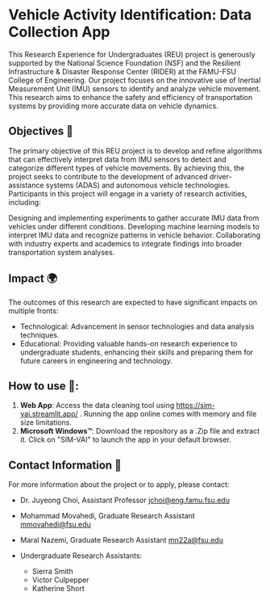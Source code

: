# Vehicle Activity Identification: Data Collection App

This Research Experience for Undergraduates (REU) project is generously supported by the National Science Foundation (NSF) and the Resilient Infrastructure & Disaster Response Center (RIDER) at the FAMU-FSU College of Engineering. Our project focuses on the innovative use of Inertial Measurement Unit (IMU) sensors to identify and analyze vehicle movement. This research aims to enhance the safety and efficiency of transportation systems by providing more accurate data on vehicle dynamics.

## Objectives 🎯

The primary objective of this REU project is to develop and refine algorithms that can effectively interpret data from IMU sensors to detect and categorize different types of vehicle movements. By achieving this, the project seeks to contribute to the development of advanced driver-assistance systems (ADAS) and autonomous vehicle technologies. Participants in this project will engage in a variety of research activities, including:

Designing and implementing experiments to gather accurate IMU data from vehicles under different conditions.
Developing machine learning models to interpret IMU data and recognize patterns in vehicle behavior.
Collaborating with industry experts and academics to integrate findings into broader transportation system analyses.

## Impact 🌍

The outcomes of this research are expected to have significant impacts on multiple fronts:

* Technological: Advancement in sensor technologies and data analysis techniques.
* Educational: Providing valuable hands-on research experience to undergraduate students, enhancing their skills and preparing them for future careers in engineering and technology.

## How to use 🤔:
1. **Web App**: Access the data cleaning tool using https://sim-vai.streamlit.app/ . Running the app online comes with memory and file size limitations.
2. **Microsoft Windows™**: Download the repository as a .Zip file and extract it. Click on "SIM-VAI" to launch the app in your default browser.

## Contact Information 📧
For more information about the project or to apply, please contact:
* Dr. Juyeong Choi, Assistant Professor jchoi@eng.famu.fsu.edu

* Mohammad Movahedi, Graduate Research Assistant mmovahedi@fsu.edu

* Maral Nazemi, Graduate Research Assistant mn22a@fsu.edu

* Undergraduate Research Assistants:
  - Sierra Smith
  - Victor Culpepper
  - Katherine Short

